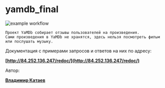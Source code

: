 # yamdb_final

![example workflow](https://github.com/vladkataev/yamdb_final/actions/workflows/yamdb_workflow.yml/badge.svg)

```
Проект YaMDb собирает отзывы пользователей на произведения.
Сами произведения в YaMDb не хранятся, здесь нельзя посмотреть фильм или послушать музыку.
```

Документация с примерами запросов и ответов на них по адресу:

**[http://84.252.136.247/redoc/](http://84.252.136.247/redoc/)**

Автор:

**[Владимир Катаев](https://github.com/vladkataev)**
